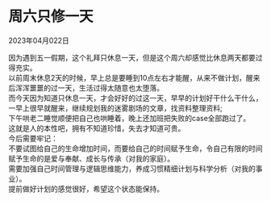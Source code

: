 # 周六只修一天
<div class="date">2023年04月022日</div>

因为遇到五一假期，这个礼拜只休息一天，但是这个周六却感觉比休息两天都要过得充实。</br>
    以前周末休息2天的时候，早上总是要睡到10点左右才能醒，从来不做计划，醒来后浑浑噩噩的过一天，生活过得太随意也太堕落。</br>
    而今天因为知道只休息一天，才会好好的过这一天，早早的计划好干什么干什么，一早上很早就醒来，继续规划我的迷雾剧场的文章，找资料整理资料; </br>
    下午哄老二睡觉顺便把自己也哄睡着，晚上还加班把失败的case全部跑过了。</br>
    这就是人的本性吧，拥有不知道珍惜，失去才知道可贵。</br>
    今后需要牢记：</br>
    不要试图给自己的生命增加时间，而要给自己的时间赋予生命，令自己有限的时间赋予生命的是爱与奉献、成长与传承（对我的家庭）。</br>
    需要加强自己时间管理与逻辑思维能力，养成习惯精细计划与科学分析（对我的事业）。<br>
    提前做好计划的感觉很好，希望这个状态能保持。
